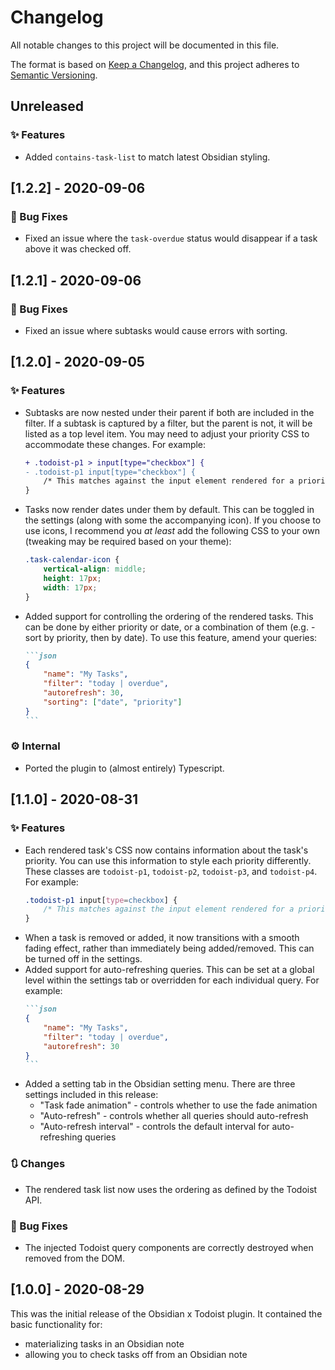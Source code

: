 # Changelog
All notable changes to this project will be documented in this file.

The format is based on [Keep a Changelog](https://keepachangelog.com/en/1.0.0/),
and this project adheres to [Semantic Versioning](https://semver.org/spec/v2.0.0.html).

## Unreleased

### ✨ Features

- Added `contains-task-list` to match latest Obsidian styling.

## [1.2.2] - 2020-09-06

### 🐛 Bug Fixes

- Fixed an issue where the `task-overdue` status would disappear if a task above it was checked off.

## [1.2.1] - 2020-09-06

### 🐛 Bug Fixes

- Fixed an issue where subtasks would cause errors with sorting.

## [1.2.0] - 2020-09-05

### ✨ Features

- Subtasks are now nested under their parent if both are included in the filter. If a subtask is captured by a filter, but the parent is not, it will be listed as a top level item. You may need to adjust your priority CSS to accommodate these changes. For example:
    ```diff
    + .todoist-p1 > input[type="checkbox"] {
    - .todoist-p1 input[type="checkbox"] {
        /* This matches against the input element rendered for a priority 1 task. */
    }
    ```
- Tasks now render dates under them by default. This can be toggled in the settings (along with some the accompanying icon). If you choose to use icons, I recommend you _at least_ add the following CSS to your own (tweaking may be required based on your theme):
    ```css
    .task-calendar-icon {
        vertical-align: middle;
        height: 17px;
        width: 17px;
    }
    ```
- Added support for controlling the ordering of the rendered tasks. This can be done by either priority or date, or a combination of them (e.g. - sort by priority, then by date). To use this feature, amend your queries:
    ``````markdown
    ```json
    {
        "name": "My Tasks",
        "filter": "today | overdue",
        "autorefresh": 30,
        "sorting": ["date", "priority"]
    }
    ```
    ``````

### ⚙ Internal

- Ported the plugin to (almost entirely) Typescript.

## [1.1.0] - 2020-08-31

### ✨ Features

- Each rendered task's CSS now contains information about the task's priority. You can use this information to style each priority differently. These classes are `todoist-p1`, `todoist-p2`, `todoist-p3`, and `todoist-p4`. For example: 
    ```css
    .todoist-p1 input[type=checkbox] {
        /* This matches against the input element rendered for a priority 1 task. */
    }
    ```
- When a task is removed or added, it now transitions with a smooth fading effect, rather than immediately being added/removed. This can be turned off in the settings.
- Added support for auto-refreshing queries. This can be set at a global level within the settings tab or overridden for each individual query. For example:
    `````markdown
    ```json
    {
        "name": "My Tasks",
        "filter": "today | overdue",
        "autorefresh": 30
    }
    ```
    `````
- Added a setting tab in the Obsidian setting menu. There are three settings included in this release:
    - "Task fade animation" - controls whether to use the fade animation
    - "Auto-refresh" - controls whether all queries should auto-refresh
    - "Auto-refresh interval" - controls the default interval for auto-refreshing queries

### 🔃 Changes

- The rendered task list now uses the ordering as defined by the Todoist API.

### 🐛 Bug Fixes

- The injected Todoist query components are correctly destroyed when removed from the DOM.

## [1.0.0] - 2020-08-29

This was the initial release of the Obsidian x Todoist plugin. It contained the basic functionality for:

- materializing tasks in an Obsidian note
- allowing you to check tasks off from an Obsidian note